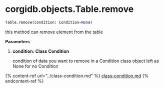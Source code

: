 # corgidb.objects.Table.remove

```python
Table.remove(condition: Condition=None)
```

this method can remove element from the table

**Parameters**

1.  **condition: Class Condition**

    condition of data you want to remove in a Condition class object left as None for no Condition

{% content-ref url="../class-condition.md" %}
[class-condition.md](../class-condition.md)
{% endcontent-ref %}
